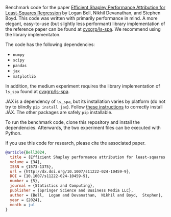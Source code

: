 Benchmark code for the paper [Efficient Shapley Performance Attribution for Least-Squares
Regression](https://web.stanford.edu/~boyd/papers/ls_shapley.html) by Logan Bell,
Nikhil Devanathan, and Stephen Boyd. This code was written with primarily performance in mind. 
A more elegant, easy-to-use (but slightly less performant) library implementation of the 
reference paper can be found at [cvxgrp/ls-spa](https://github.com/cvxgrp/ls-spa).
We recommend using the library implementaton.

The code has the following dependencies:
- `numpy`
- `scipy`
- `pandas`
- `jax`
- `matplotlib`

In addition, the medium experiment requires the library implementation of `ls_spa`
found at [cvxgrp/ls-spa](https://github.com/cvxgrp/ls-spa).

JAX is a dependency of `ls_spa`, but its installation varies by platform (do not try to 
blindly `pip install jax`). Follow 
[these instructions](https://github.com/google/jax#installation) to correctly install JAX.
The other packages are safely `pip` installable.

To run the benchmark code, clone this repository and install the dependencies. Afterwards, 
the two experiment files can be executed with Python.

If you use this code for research, please cite the associated paper.

```bibtex
@article{Bell2024,
  title = {Efficient Shapley performance attribution for least-squares regression},
  volume = {34},
  ISSN = {1573-1375},
  url = {http://dx.doi.org/10.1007/s11222-024-10459-9},
  DOI = {10.1007/s11222-024-10459-9},
  number = {5},
  journal = {Statistics and Computing},
  publisher = {Springer Science and Business Media LLC},
  author = {Bell,  Logan and Devanathan,  Nikhil and Boyd,  Stephen},
  year = {2024},
  month = jul 
}
```
